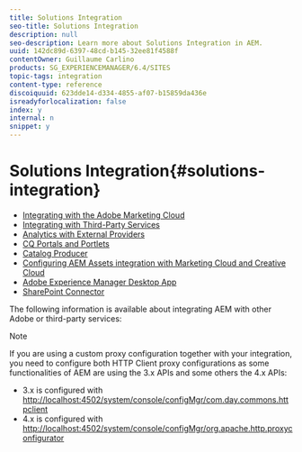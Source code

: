 ```yaml
---
title: Solutions Integration
seo-title: Solutions Integration
description: null
seo-description: Learn more about Solutions Integration in AEM.
uuid: 142dc89d-6397-48cd-b145-32ee81f4588f
contentOwner: Guillaume Carlino
products: SG_EXPERIENCEMANAGER/6.4/SITES
topic-tags: integration
content-type: reference
discoiquuid: 623dde14-d334-4855-af07-b15859da436e
isreadyforlocalization: false
index: y
internal: n
snippet: y
---
```


# Solutions Integration{#solutions-integration}

* [Integrating with the Adobe Marketing Cloud](../../administering/using/marketing-cloud.md)
* [Integrating with Third-Party Services](../../administering/using/third-party-services.md)
* [Analytics with External Providers](../../administering/using/external-providers.md)
* [CQ Portals and Portlets](/administering/using/cq-as-portal)
* [Catalog Producer](../../administering/using/catalog-producer.md)
* [Configuring AEM Assets integration with Marketing Cloud and Creative Cloud](../../administering/using/configure-assets-cc-integration.md)
* [Adobe Experience Manager Desktop App](/content/help/en/experience-manager/6-4/assets/using/aem-desktop-app)
* [SharePoint Connector](../../administering/using/sharepoint-connector.md)

<!-- 

Comment Type: draft

<ul> 
 <li><a href="../../administering/using/creative-cloud.md">Integrating with Adobe Creative Cloud</a></li> 
</ul>

 -->

The following information is available about integrating AEM with other Adobe or third-party services:

>[!NOTE]
>
>If you are using a custom proxy configuration together with your integration, you need to configure both HTTP Client proxy configurations as some functionalities of AEM are using the 3.x APIs and some others the 4.x APIs:
>
>* 3.x is configured with [http://localhost:4502/system/console/configMgr/com.day.commons.httpclient](http://localhost:4502/system/console/configMgr/com.day.commons.httpclient)
>* 4.x is configured with [http://localhost:4502/system/console/configMgr/org.apache.http.proxyconfigurator](http://localhost:4502/system/console/configMgr/org.apache.http.proxyconfigurator)
>

